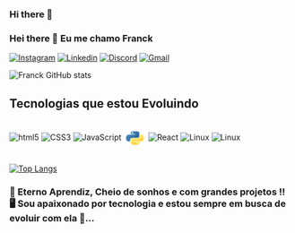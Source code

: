 ### Hi there 👋

<!--
**FranckSouza/FranckSouza** is a ✨ _special_ ✨ repository because its `README.md` (this file) appears on your GitHub profile.

Here are some ideas to get you started:

- 🔭 I’m currently working on ...
- 🌱 I’m currently learning ...
- 👯 I’m looking to collaborate on ...
- 🤔 I’m looking for help with ...
- 💬 Ask me about ...
- 📫 How to reach me: ...
- 😄 Pronouns: ...
- ⚡ Fun fact: ...
-->
### Hei there 🖖 Eu me chamo Franck

[![Instagram](https://img.shields.io/badge/Instagram-E4405F?style=for-the-badge&logo=instagram&logoColor=white)](https://www.instagram.com/franck_d_souza/)
[![Linkedin](https://img.shields.io/badge/LinkedIn-0077B5?style=for-the-badge&logo=linkedin&logoColor=white)](https://www.linkedin.com/in/francivan-d-souza-03b51522a/)
[![Discord](https://img.shields.io/badge/Discord-7289DA?style=for-the-badge&logo=discord&logoColor=white)](https://discord.gg/JFGGHWeVwm)
[![Gmail](https://img.shields.io/badge/Gmail-D14836?style=for-the-badge&logo=gmail&logoColor=white)](mailto:francksouzah@gmail.com)



![Franck GitHub stats](https://github-readme-stats.vercel.app/api?username=FranckSouza&show_icons=true&theme=midnight-purple)



## **Tecnologias que estou Evoluindo**

<div style="display: inline_block"><br>
<img aling="center" alt="html5"  src="https://img.shields.io/badge/HTML5-E34F26?style=for-the-badge&logo=html5&logoColor=white"/>
<img aling="center" alt="CSS3"  src="https://img.shields.io/badge/CSS3-1572B6?style=for-the-badge&logo=css3&logoColor=white"/>
<img aling="center" alt="JavaScript"  src="https://img.shields.io/badge/JavaScript-F7DF1E?style=for-the-badge&logo=javascript&logoColor=black"/>
<img align="center" alt="Rafa-Python" height="30" width="40" src="https://raw.githubusercontent.com/devicons/devicon/master/icons/python/python-original.svg">
<img aling="center" alt="React"  src="https://img.shields.io/badge/React-20232A?style=for-the-badge&logo=react&logoColor=61DAFB"/>
<img aling="center" alt="Linux"  src="https://img.shields.io/badge/Linux-FCC624?style=for-the-badge&logo=linux&logoColor=black"/>
<img aling="center" alt="Linux"  src="https://img.shields.io/badge/Windows-0078D6?style=for-the-badge&logo=windows&logoColor=white"/>

</div>

<br>

[![Top Langs](https://github-readme-stats.vercel.app/api/top-langs/?username=FranckSouza)](https://github.com/FranckSouza/github-readme-stats)


###  🖖 Eterno Aprendiz, Cheio de sonhos e com grandes projetos !! 🖥️ Sou apaixonado por tecnologia e estou sempre em busca de evoluir com ela 🚀...
